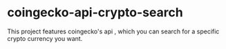 # coingecko-api-crypto-search
This project features coingecko's api , which you can search for a specific crypto currency you want.
